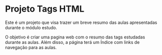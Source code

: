 # Projeto Tags HTML

Este é um projeto que visa trazer um breve resumo das aulas apresentadas durante o módulo estudo.

O objetivo é criar uma pagina web com o resumo das tags estudadas durante as aulas. Além disso, a página terá um Índice com links de navegação para as aulas.

